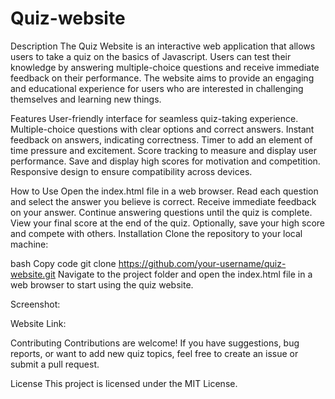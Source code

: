 # Quiz-website

Description
The Quiz Website is an interactive web application that allows users to take a quiz on the basics of Javascript. Users can test their knowledge by answering multiple-choice questions and receive immediate feedback on their performance. The website aims to provide an engaging and educational experience for users who are interested in challenging themselves and learning new things.

Features
User-friendly interface for seamless quiz-taking experience.
Multiple-choice questions with clear options and correct answers.
Instant feedback on answers, indicating correctness.
Timer to add an element of time pressure and excitement.
Score tracking to measure and display user performance.
Save and display high scores for motivation and competition.
Responsive design to ensure compatibility across devices.

How to Use
Open the index.html file in a web browser.
Read each question and select the answer you believe is correct.
Receive immediate feedback on your answer.
Continue answering questions until the quiz is complete.
View your final score at the end of the quiz.
Optionally, save your high score and compete with others.
Installation
Clone the repository to your local machine:

bash
Copy code
git clone https://github.com/your-username/quiz-website.git
Navigate to the project folder and open the index.html file in a web browser to start using the quiz website.

Screenshot:

Website Link:

Contributing
Contributions are welcome! If you have suggestions, bug reports, or want to add new quiz topics, feel free to create an issue or submit a pull request.

License
This project is licensed under the MIT License.
